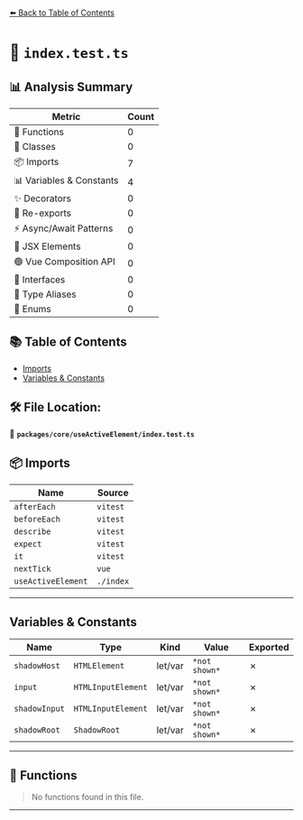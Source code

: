 [⬅️ Back to Table of Contents](../../../index.md)

# 📄 `index.test.ts`

## 📊 Analysis Summary

| Metric | Count |
|--------|-------|
| 🔧 Functions | 0 |
| 🧱 Classes | 0 |
| 📦 Imports | 7 |
| 📊 Variables & Constants | 4 |
| ✨ Decorators | 0 |
| 🔄 Re-exports | 0 |
| ⚡ Async/Await Patterns | 0 |
| 💠 JSX Elements | 0 |
| 🟢 Vue Composition API | 0 |
| 📐 Interfaces | 0 |
| 📑 Type Aliases | 0 |
| 🎯 Enums | 0 |

## 📚 Table of Contents

- [Imports](#imports)
- [Variables & Constants](#variables-constants)

## 🛠️ File Location:
📂 **`packages/core/useActiveElement/index.test.ts`**

## 📦 Imports

| Name | Source |
|------|--------|
| `afterEach` | `vitest` |
| `beforeEach` | `vitest` |
| `describe` | `vitest` |
| `expect` | `vitest` |
| `it` | `vitest` |
| `nextTick` | `vue` |
| `useActiveElement` | `./index` |


---

## Variables & Constants

| Name | Type | Kind | Value | Exported |
|------|------|------|-------|----------|
| `shadowHost` | `HTMLElement` | let/var | `*not shown*` | ✗ |
| `input` | `HTMLInputElement` | let/var | `*not shown*` | ✗ |
| `shadowInput` | `HTMLInputElement` | let/var | `*not shown*` | ✗ |
| `shadowRoot` | `ShadowRoot` | let/var | `*not shown*` | ✗ |


---

## 🔧 Functions

> No functions found in this file.


---
